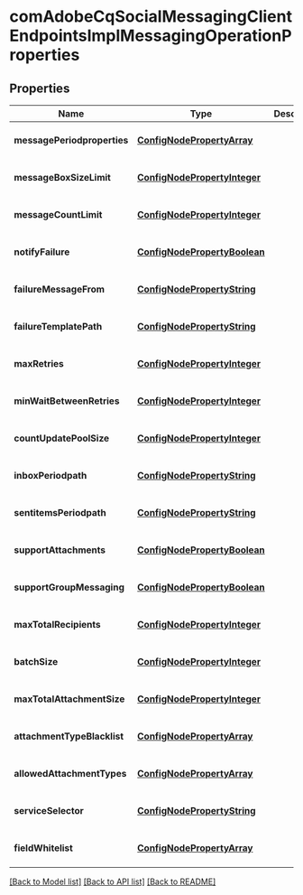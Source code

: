 # comAdobeCqSocialMessagingClientEndpointsImplMessagingOperationProperties

## Properties
Name | Type | Description | Notes
------------ | ------------- | ------------- | -------------
**messagePeriodproperties** | [**ConfigNodePropertyArray**](ConfigNodePropertyArray.md) |  | [optional] [default to null]
**messageBoxSizeLimit** | [**ConfigNodePropertyInteger**](ConfigNodePropertyInteger.md) |  | [optional] [default to null]
**messageCountLimit** | [**ConfigNodePropertyInteger**](ConfigNodePropertyInteger.md) |  | [optional] [default to null]
**notifyFailure** | [**ConfigNodePropertyBoolean**](ConfigNodePropertyBoolean.md) |  | [optional] [default to null]
**failureMessageFrom** | [**ConfigNodePropertyString**](ConfigNodePropertyString.md) |  | [optional] [default to null]
**failureTemplatePath** | [**ConfigNodePropertyString**](ConfigNodePropertyString.md) |  | [optional] [default to null]
**maxRetries** | [**ConfigNodePropertyInteger**](ConfigNodePropertyInteger.md) |  | [optional] [default to null]
**minWaitBetweenRetries** | [**ConfigNodePropertyInteger**](ConfigNodePropertyInteger.md) |  | [optional] [default to null]
**countUpdatePoolSize** | [**ConfigNodePropertyInteger**](ConfigNodePropertyInteger.md) |  | [optional] [default to null]
**inboxPeriodpath** | [**ConfigNodePropertyString**](ConfigNodePropertyString.md) |  | [optional] [default to null]
**sentitemsPeriodpath** | [**ConfigNodePropertyString**](ConfigNodePropertyString.md) |  | [optional] [default to null]
**supportAttachments** | [**ConfigNodePropertyBoolean**](ConfigNodePropertyBoolean.md) |  | [optional] [default to null]
**supportGroupMessaging** | [**ConfigNodePropertyBoolean**](ConfigNodePropertyBoolean.md) |  | [optional] [default to null]
**maxTotalRecipients** | [**ConfigNodePropertyInteger**](ConfigNodePropertyInteger.md) |  | [optional] [default to null]
**batchSize** | [**ConfigNodePropertyInteger**](ConfigNodePropertyInteger.md) |  | [optional] [default to null]
**maxTotalAttachmentSize** | [**ConfigNodePropertyInteger**](ConfigNodePropertyInteger.md) |  | [optional] [default to null]
**attachmentTypeBlacklist** | [**ConfigNodePropertyArray**](ConfigNodePropertyArray.md) |  | [optional] [default to null]
**allowedAttachmentTypes** | [**ConfigNodePropertyArray**](ConfigNodePropertyArray.md) |  | [optional] [default to null]
**serviceSelector** | [**ConfigNodePropertyString**](ConfigNodePropertyString.md) |  | [optional] [default to null]
**fieldWhitelist** | [**ConfigNodePropertyArray**](ConfigNodePropertyArray.md) |  | [optional] [default to null]

[[Back to Model list]](../README.md#documentation-for-models) [[Back to API list]](../README.md#documentation-for-api-endpoints) [[Back to README]](../README.md)


